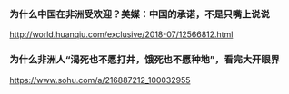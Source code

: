 ### 为什么中国在非洲受欢迎？美媒：中国的承诺，不是只嘴上说说
http://world.huanqiu.com/exclusive/2018-07/12566812.html
### 为什么非洲人“渴死也不愿打井，饿死也不愿种地”，看完大开眼界
https://www.sohu.com/a/216887212_100032955